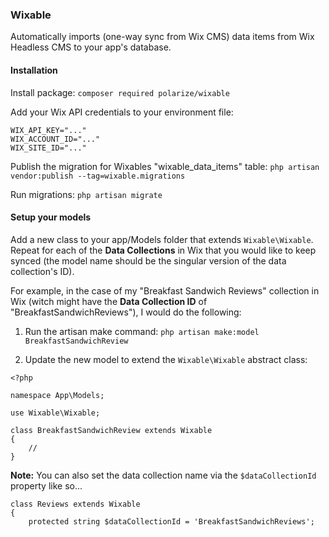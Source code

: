 ### Wixable
Automatically imports (one-way sync from Wix CMS) data items from Wix Headless CMS to your app's database.

#### Installation

Install package:
`composer required polarize/wixable`

Add your Wix API credentials to your environment file:
```
WIX_API_KEY="..."
WIX_ACCOUNT_ID="..."
WIX_SITE_ID="..."
```

Publish the migration for Wixables "wixable_data_items" table:
`php artisan vendor:publish --tag=wixable.migrations`

Run migrations:
`php artisan migrate`



#### Setup your models
Add a new class to your app/Models folder that extends `Wixable\Wixable`. Repeat for each of the **Data Collections** in Wix that you would like to keep synced (the model name should be the singular version of the data collection's ID).

For example, in the case of my "Breakfast Sandwich Reviews" collection in Wix (witch might have the **Data Collection ID** of "BreakfastSandwichReviews"), I would do the following:

1. Run the artisan make command:
`php artisan make:model BreakfastSandwichReview`

2. Update the new model to extend the `Wixable\Wixable` abstract class:
```
<?php

namespace App\Models;

use Wixable\Wixable;

class BreakfastSandwichReview extends Wixable
{
    //
}
```

**Note:** You can also set the data collection name via the `$dataCollectionId` property like so...
```
class Reviews extends Wixable
{
    protected string $dataCollectionId = 'BreakfastSandwichReviews';

```
